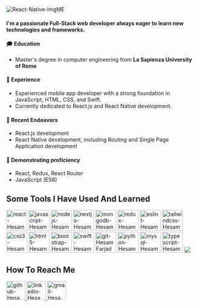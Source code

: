 ![React-Native-ImgME](https://github.com/HesamFarjad/HesamFarjad/assets/81914229/ab9b6a5e-b52e-473d-838c-371253b102b8)


#### I'm a passionate Full-Stack web developer always eager to learn new technologies and frameworks.


#### 🎓 Education
- Master's degree in computer engineering from **La Sapienza University of Rome**

#### 💼 Experience
- Experienced mobile app developer with a strong foundation in JavaScript, HTML, CSS, and Swift.
- Currently dedicated to React.js and React Native development.

#### 🌱 Recent Endeavors
- React.js development
- React Native development, including Routing and Single Page Application development

#### 🧩 Demonstrating proficiency
- React, Redux, React Router
- JavaScript (ES6)

<h2>Some Tools I Have Used And Learned</h2>
<p align="left">
    <img src="https://cdn.jsdelivr.net/gh/devicons/devicon/icons/react/react-original.svg"  width="55" height="55" alt="react-HesamFarjad" />
    <img src="https://cdn.jsdelivr.net/gh/devicons/devicon/icons/javascript/javascript-original.svg" width="55" height="55" alt="javascript-HesamFarjad"/>
    <img src="https://cdn.jsdelivr.net/gh/devicons/devicon/icons/nodejs/nodejs-original.svg" width="55" height="55" alt="nodejs-HesamFarjad"/>          
    <img src="https://cdn.jsdelivr.net/gh/devicons/devicon/icons/nextjs/nextjs-line.svg" width="55" height="55" alt="nextjs-HesamFarjad" />
    <img src="https://cdn.jsdelivr.net/gh/devicons/devicon/icons/mongodb/mongodb-original.svg" width="55" height="55" alt="mongodb-HesamFarjad"/>
    <img src="https://cdn.jsdelivr.net/gh/devicons/devicon/icons/redux/redux-original.svg" width="55" height="55" alt="redux-HesamFarjad"/>
    <img src="https://cdn.jsdelivr.net/gh/devicons/devicon/icons/eslint/eslint-original.svg"  width="55" height="55" alt="eslint-HesamFarjad" />
    <img src="https://cdn.jsdelivr.net/gh/devicons/devicon/icons/tailwindcss/tailwindcss-plain.svg" width="55" height="55" alt="tailwindcss-HesamFarjad"/>
    <img src="https://cdn.jsdelivr.net/gh/devicons/devicon/icons/css3/css3-original-wordmark.svg" width="55" height="55" alt="css3-HesamFarjad"/>
    <img src="https://cdn.jsdelivr.net/gh/devicons/devicon/icons/html5/html5-original-wordmark.svg"  width="55" height="55" alt="html5-HesamFarjad"/>
    <img src="https://cdn.jsdelivr.net/gh/devicons/devicon/icons/bootstrap/bootstrap-original.svg" width="55" height="55" alt="bootstrap-HesamFarjad"/>
    <img src="https://cdn.jsdelivr.net/gh/devicons/devicon/icons/swift/swift-original.svg" width="55" height="55" alt="swift-HesamFarjad"/>      
    <img src="https://github.com/atenadadkhah/atenadadkhah/assets/91287064/46ebbddc-eb10-4f90-92be-871980d4be3d" width="55" height="55" alt="git-HesamFarjad"/>
    <img src="https://cdn.jsdelivr.net/gh/devicons/devicon/icons/python/python-original.svg" width="55" height="55" alt="python-HesamFarjad"/>
    <img src="https://cdn.jsdelivr.net/gh/devicons/devicon/icons/mysql/mysql-original.svg" width="55" height="55" alt="mysql-HesamFarjad"/>
    <img src="https://user-images.githubusercontent.com/91287064/228953632-c5d62e0b-1cd3-4a4d-bdfd-b7633f7662a0.png" width="55" height="55" alt="typescript-HesamFarjad"/>
    <img src="https://cdn.jsdelivr.net/gh/devicons/devicon/icons/csharp/csharp-plain.svg width="55"/>
          
          
    
</p>


<p>
<h2>How To Reach Me</h2>
    <a href="https://github.com/HesamFarjad">
        <img src="https://user-images.githubusercontent.com/91287064/208878669-0146cc1a-b0a6-4a6e-9f4b-082c37264309.png" alt="github-HesamFarjad" width="50" height="50">
    </a>
    <a href="https://www.linkedin.com/in/hesamfarjad/">
        <img src="https://user-images.githubusercontent.com/91287064/208878686-01604f88-f0ac-4709-9cfc-2cc69b62d1aa.png" alt="linkedin-HesamFarjad" width="50" height="50">
    </a>
    <a href="mailto:https://github.com/farjadhesam@gmail.com">
        <img src="https://user-images.githubusercontent.com/91287064/208878678-26652569-8d38-45c9-aa13-28a33a7fc967.png" alt="gmail-HesamFarjad" width="50" height="50">
    </a>
</p>






<!---
HesamFarjad/HesamFarjad is a ✨ special ✨ repository because its `README.md` (this file) appears on your GitHub profile.
You can click the Preview link to take a look at your changes.
--->

